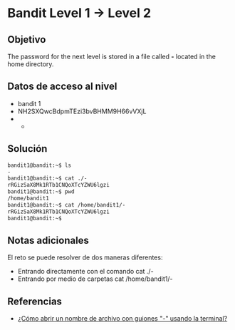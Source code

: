 # Bandit Level 1 → Level 2

## Objetivo
The password for the next level is stored in a file called **-** located in the home directory.

## Datos de acceso al nivel 
- bandit 1
- NH2SXQwcBdpmTEzi3bvBHMM9H66vVXjL
- -

## Solución
``` bash 
bandit1@bandit:~$ ls
-
bandit1@bandit:~$ cat ./-
rRGizSaX8Mk1RTb1CNQoXTcYZWU6lgzi
bandit1@bandit:~$ pwd
/home/bandit1
bandit1@bandit:~$ cat /home/bandit1/-
rRGizSaX8Mk1RTb1CNQoXTcYZWU6lgzi
bandit1@bandit:~$
```

## Notas adicionales
El reto se puede resolver de dos maneras diferentes:
- Entrando directamente con el comando cat ./-
- Entrando por medio de carpetas cat /home/bandit1/-

## Referencias
- [¿Cómo abrir un nombre de archivo con guiones "-" usando la terminal?](https://stackoverflow.com/questions/42187323/how-to-open-a-dashed-filename-using-terminal)


